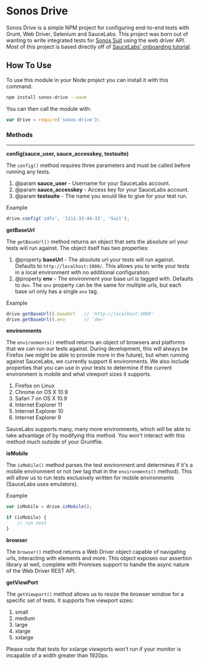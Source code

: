 # Sonos Drive

Sonos Drive is a simple NPM project for configuring end-to-end tests with Grunt, Web Driver, Selenium and SauceLabs. This project was born out of wanting to write integrated tests for [Sonos Suit](http://static.sonos.com/v1/) using the web driver API. Most of this project is based directly off of [SauceLabs' onboarding tutorial](https://saucelabs.com/docs/onboarding).

## How To Use

To use this module in your Node project you can install it with this command:

```bash
npm install sonos-drive --save
```

You can then call the module with:

```javascript
var drive = require('sonos-drive');
```

### Methods
___

**config(sauce_user, sauce_accesskey, testsuite)**

The `config()` method requires three parameters and must be called before running any tests.

1. @param **sauce_user** - Username for your SauceLabs account.
2. @param **sauce_accesskey** - Access key for your SauceLabs account.
3. @param **testsuite** - The name you would like to give for your test run.

Example

```javascript
drive.config('zdfs', '1111-33-44-33', 'Suit');
```

**getBaseUrl**

The `getBaseUrl()` method returns an object that sets the absolute url your tests will run against. The object itself has two properties:

1. @property **baseUrl** - The absolute url your tests will run against. Defaults to `http://localhost:3000/`. This allows you to write your tests in a local environment with no additional configuration.
2. @property **env** - The environment your base url is tagged with. Defaults to `dev`. The `env` property can be the same for multiple urls, but each base url only has a single `env` tag.

Example

```javascript
drive.getBaseUrl().baseUrl   // 'http://localhost:3000'
drive.getBaseUrl().env       // 'dev'
```

**environments**

The `environments()` method returns an object of browsers and platforms that we can run our tests against. During development, this will always be Firefox (we might be able to provide more in the future), but when running against SauceLabs, we currently support 6 environments.
We also include properties that you can use in your tests to determine if the current environment is mobile and what viewport sizes it supports.

1. Firefox on Linux
2. Chrome on OS X 10.9
3. Safari 7 on OS X 10.9
4. Internet Explorer 11
5. Internet Explorer 10
6. Internet Explorer 9

SauceLabs supports many, many more environments, which will be able to take advantage of by modifying this method. You won't interact with this method much outside of your Gruntfile.

**isMobile**

The `isMobile()` method parses the test environment and determines if it's a mobile environment or not (we tag that in the `environments()` method). This will allow us to run tests exclusively written for mobile environments (SauceLabs uses emulators).

Example

```javascript
var isMobile = drive.isMobile();

if (isMobile) {
	// run test
}
```

**browser**

The `browser()` method returns a Web Driver object capable of navigating urls, interacting with elements and more. This object exposes our assertion library at well, complete with Promises support to handle the async nature of the Web Driver REST API.

**getViewPort**

The `getViewport()` method allows us to resize the browser window for a specific set of tests. It supports five viewport sizes:

1. small
2. medium
3. large
4. xlarge
5. xxlarge

Please note that tests for xxlarge viewports won't run if your monitor is incapable of a width greater than 1920px.
